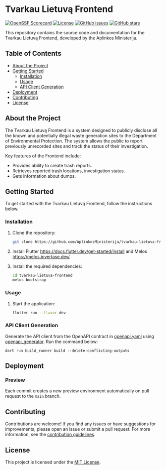 # Tvarkau Lietuvą Frontend

[![OpenSSF Scorecard](https://api.securityscorecards.dev/projects/github.com/AplinkosMinisterija/tvarkau-lietuva-frontend/badge)](https://securityscorecards.dev/viewer/?platform=github.com&org={AplinkosMinisterija}&repo={tvarkau-lietuva-frontend})
[![License](https://img.shields.io/github/license/AplinkosMinisterija/tvarkau-lietuva-frontend)](https://github.com/AplinkosMinisterija/tvarkau-lietuva-frontend/blob/main/LICENSE)
[![GitHub issues](https://img.shields.io/github/issues/AplinkosMinisterija/tvarkau-lietuva-frontend)](https://github.com/AplinkosMinisterija/tvarkau-lietuva-frontend/issues)
[![GitHub stars](https://img.shields.io/github/stars/AplinkosMinisterija/tvarkau-lietuva-frontend)](https://github.com/AplinkosMinisterija/tvarkau-lietuva-frontend/stargazers)

This repository contains the source code and documentation for the Tvarkau Lietuvą Frontend,
developed by the Aplinkos
Ministerija.

## Table of Contents

- [About the Project](#about-the-project)
- [Getting Started](#getting-started)
    - [Installation](#installation)
    - [Usage](#usage)
    - [API Client Generation](#api-client-generation)
- [Deployment](#deployment)
- [Contributing](#contributing)
- [License](#license)

## About the Project

The Tvarkau Lietuvą Frontend is a system designed to publicly disclose all the known and potentially
illegal waste generation sites to the Department of Environmental Protection. The system allows the
public to report previously unrecorded sites and track the status of their investigation.

Key features of the Frontend include:

- Provides ability to create trash reports.
- Retrieves reported trash locations, investigation status.
- Gets information about dumps.

## Getting Started

To get started with the Tvarkau Lietuvą Frontend, follow the instructions below.

### Installation

1. Clone the repository:

   ```bash
   git clone https://github.com/AplinkosMinisterija/tvarkau-lietuva-frontend.git
   ```

2. Install Flutter https://docs.flutter.dev/get-started/install and
   Melos https://melos.invertase.dev/

3. Install the required dependencies:

   ```bash
   cd tvarkau-lietuva-frontend
   melos bootstrap 
   ```

### Usage

1. Start the application:

   ```bash
   flutter run --flavor dev
   ```

### API Client Generation

Generate the API client from the OpenAPI contract in [openapi.yaml](openapi.yaml)
using [openapi_generator](https://pub.dev/packages/openapi_generator).
Run the command below:

```shell
dart run build_runner build --delete-conflicting-outputs
```

## Deployment

### Preview

Each commit creates a new preview environment automatically on pull request to the `main` branch.

## Contributing

Contributions are welcome! If you find any issues or have suggestions for improvements, please open
an issue or submit a
pull request. For more information, see
the [contribution guidelines](https://github.com/AplinkosMinisterija/.github/blob/main/CONTRIBUTING.md).

## License

This project is licensed under the [MIT License](./LICENSE).